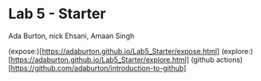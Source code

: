 # Lab 5 - Starter
Ada Burton, nick Ehsani, Amaan Singh

(expose:)[https://adaburton.github.io/Lab5_Starter/expose.html]
(explore:)[https://adaburton.github.io/Lab5_Starter/explore.html]
(github actions)[https://github.com/adaburton/introduction-to-github]
